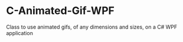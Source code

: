 # C-Animated-Gif-WPF
Class to use animated gifs, of any dimensions and sizes, on a C# WPF application
